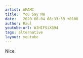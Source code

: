 ```yaml
---
artist: AMAMI
title:  You Say Me
date:   2020-06-04 08:33:33 +0100
author: Raul
youtube-url: WJHIFSiXB94
tags: alternative
layout: youtube
---
```


Nice.

